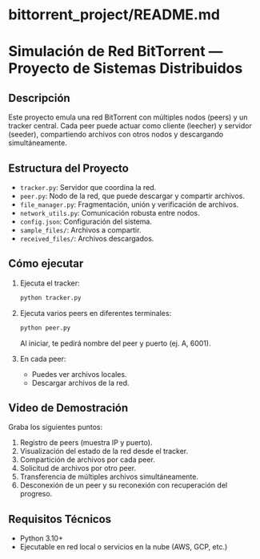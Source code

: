 # bittorrent_project/README.md
# Simulación de Red BitTorrent — Proyecto de Sistemas Distribuidos

## Descripción
Este proyecto emula una red BitTorrent con múltiples nodos (peers) y un tracker central. Cada peer puede actuar como cliente (leecher) y servidor (seeder), compartiendo archivos con otros nodos y descargando simultáneamente.

## Estructura del Proyecto
- `tracker.py`: Servidor que coordina la red.
- `peer.py`: Nodo de la red, que puede descargar y compartir archivos.
- `file_manager.py`: Fragmentación, unión y verificación de archivos.
- `network_utils.py`: Comunicación robusta entre nodos.
- `config.json`: Configuración del sistema.
- `sample_files/`: Archivos a compartir.
- `received_files/`: Archivos descargados.

## Cómo ejecutar
1. Ejecuta el tracker:
   ```bash
   python tracker.py
   ```

2. Ejecuta varios peers en diferentes terminales:
   ```bash
   python peer.py
   ```
   Al iniciar, te pedirá nombre del peer y puerto (ej. A, 6001).

3. En cada peer:
   - Puedes ver archivos locales.
   - Descargar archivos de la red.

## Video de Demostración
Graba los siguientes puntos:
1. Registro de peers (muestra IP y puerto).
2. Visualización del estado de la red desde el tracker.
3. Compartición de archivos por cada peer.
4. Solicitud de archivos por otro peer.
5. Transferencia de múltiples archivos simultáneamente.
6. Desconexión de un peer y su reconexión con recuperación del progreso.

## Requisitos Técnicos
- Python 3.10+
- Ejecutable en red local o servicios en la nube (AWS, GCP, etc.)


